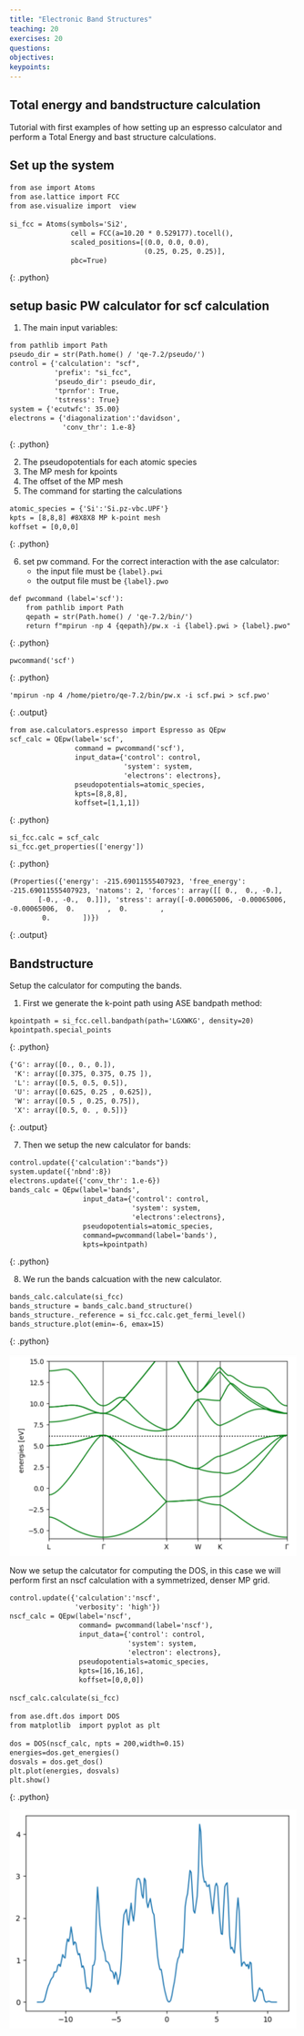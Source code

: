 ```yaml
---
title: "Electronic Band Structures"
teaching: 20
exercises: 20
questions:
objectives:
keypoints:
---
```


## Total energy and bandstructure calculation

Tutorial with  first examples of how setting up an espresso  calculator and perform a Total Energy and bast structure calculations. 

## Set up the system

~~~
from ase import Atoms
from ase.lattice import FCC
from ase.visualize import  view

si_fcc = Atoms(symbols='Si2',
               cell = FCC(a=10.20 * 0.529177).tocell(),
               scaled_positions=[(0.0, 0.0, 0.0),
                                 (0.25, 0.25, 0.25)],
               pbc=True)
~~~
{: .python}

## setup basic PW calculator for scf calculation

1. The main input variables: 

~~~
from pathlib import Path
pseudo_dir = str(Path.home() / 'qe-7.2/pseudo/')
control = {'calculation': "scf",
           'prefix': "si_fcc",
           'pseudo_dir': pseudo_dir,
           'tprnfor': True,
           'tstress': True}
system = {'ecutwfc': 35.00}
electrons = {'diagonalization':'davidson',
             'conv_thr': 1.e-8}
~~~
{: .python}

2. The pseudopotentials for each atomic species
3. The MP mesh for kpoints 
4. The offset of the MP mesh 
5. The command for starting the calculations 

~~~
atomic_species = {'Si':'Si.pz-vbc.UPF'}
kpts = [8,8,8] #8X8X8 MP k-point mesh 
koffset = [0,0,0] 

~~~
{: .python}

6. set pw command. For the correct interaction with the ase calculator:
    * the input file must be `{label}.pwi`
    * the output file must be `{label}.pwo` 

~~~
def pwcommand (label='scf'): 
    from pathlib import Path
    qepath = str(Path.home() / 'qe-7.2/bin/')
    return f"mpirun -np 4 {qepath}/pw.x -i {label}.pwi > {label}.pwo" 
~~~
{: .python}

~~~
pwcommand('scf')
~~~
{: .python}

~~~
'mpirun -np 4 /home/pietro/qe-7.2/bin/pw.x -i scf.pwi > scf.pwo'
~~~
{: .output}

~~~
from ase.calculators.espresso import Espresso as QEpw
scf_calc = QEpw(label='scf',
                command = pwcommand('scf'),
                input_data={'control': control,
                            'system': system,
                            'electrons': electrons},
                pseudopotentials=atomic_species,
                kpts=[8,8,8],
                koffset=[1,1,1])
~~~
{: .python}

~~~
si_fcc.calc = scf_calc
si_fcc.get_properties(['energy'])
~~~
{: .python}

~~~
(Properties({'energy': -215.69011555407923, 'free_energy': -215.69011555407923, 'natoms': 2, 'forces': array([[ 0.,  0., -0.],
       [-0., -0.,  0.]]), 'stress': array([-0.00065006, -0.00065006, -0.00065006,  0.        ,  0.        ,
        0.        ])})
~~~
{: .output}

## Bandstructure

Setup the calculator for computing the bands. 
1. First we generate the k-point path using ASE bandpath method:

~~~
kpointpath = si_fcc.cell.bandpath(path='LGXWKG', density=20)
kpointpath.special_points
~~~
{: .python}

~~~
{'G': array([0., 0., 0.]),
 'K': array([0.375, 0.375, 0.75 ]),
 'L': array([0.5, 0.5, 0.5]),
 'U': array([0.625, 0.25 , 0.625]),
 'W': array([0.5 , 0.25, 0.75]),
 'X': array([0.5, 0. , 0.5])}
~~~
{: .output}

7. Then we setup the new calculator for bands:


~~~
control.update({'calculation':"bands"})
system.update({'nbnd':8})
electrons.update({'conv_thr': 1.e-6})
bands_calc = QEpw(label='bands',
                  input_data={'control': control,
                              'system': system,
                              'electrons':electrons},
                  pseudopotentials=atomic_species, 
                  command=pwcommand(label='bands'),
                  kpts=kpointpath) 
~~~
{: .python}

8. We run the bands calcuation with the new calculator. 

~~~
bands_calc.calculate(si_fcc)
bands_structure = bands_calc.band_structure()
bands_structure._reference = si_fcc.calc.get_fermi_level() 
bands_structure.plot(emin=-6, emax=15)
~~~
{: .python}

![](./fig/band_structure_Si.png)

Now we setup the calcutator for computing the DOS, in this case we will perform first an nscf calculation with a symmetrized, denser  MP grid. 

~~~
control.update({'calculation':'nscf',
                'verbosity': 'high'})
nscf_calc = QEpw(label='nscf',
                 command= pwcommand(label='nscf'),
                 input_data={'control': control,
                             'system': system,
                             'electron': electrons}, 
                 pseudopotentials=atomic_species, 
                 kpts=[16,16,16],
                 koffset=[0,0,0]) 
                            
nscf_calc.calculate(si_fcc)

from ase.dft.dos import DOS 
from matplotlib  import pyplot as plt

dos = DOS(nscf_calc, npts = 200,width=0.15) 
energies=dos.get_energies() 
dosvals = dos.get_dos() 
plt.plot(energies, dosvals)
plt.show()
~~~
{: .python}

![](./fig/DOS_Si.png)